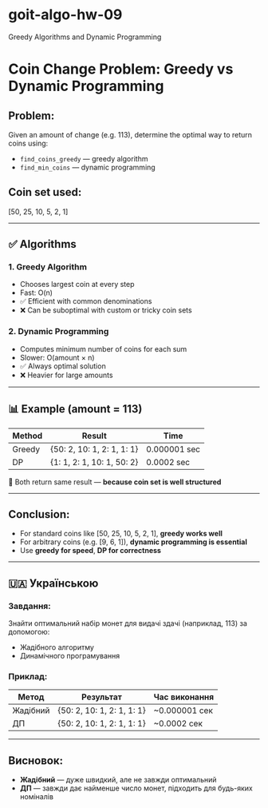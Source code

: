 # goit-algo-hw-09

Greedy Algorithms and Dynamic Programming

# Coin Change Problem: Greedy vs Dynamic Programming

## Problem:

Given an amount of change (e.g. 113), determine the optimal way to return coins using:

- `find_coins_greedy` — greedy algorithm
- `find_min_coins` — dynamic programming

## Coin set used:

[50, 25, 10, 5, 2, 1]

---

## ✅ Algorithms

### 1. Greedy Algorithm

- Chooses largest coin at every step
- Fast: O(n)
- ✅ Efficient with common denominations
- ❌ Can be suboptimal with custom or tricky coin sets

### 2. Dynamic Programming

- Computes minimum number of coins for each sum
- Slower: O(amount × n)
- ✅ Always optimal solution
- ❌ Heavier for large amounts

---

## 📊 Example (amount = 113)

| Method | Result                     | Time         |
| ------ | -------------------------- | ------------ |
| Greedy | {50: 2, 10: 1, 2: 1, 1: 1} | 0.000001 sec |
| DP     | {1: 1, 2: 1, 10: 1, 50: 2} | 0.0002 sec   |

🧠 Both return same result — **because coin set is well structured**

---

## Conclusion:

- For standard coins like [50, 25, 10, 5, 2, 1], **greedy works well**
- For arbitrary coins (e.g. [9, 6, 1]), **dynamic programming is essential**
- Use **greedy for speed**, **DP for correctness**

---

## 🇺🇦 Українською

### Завдання:

Знайти оптимальний набір монет для видачі здачі (наприклад, 113) за допомогою:

- Жадібного алгоритму
- Динамічного програмування

### Приклад:

| Метод    | Результат                  | Час виконання |
| -------- | -------------------------- | ------------- |
| Жадібний | {50: 2, 10: 1, 2: 1, 1: 1} | ~0.000001 сек |
| ДП       | {50: 2, 10: 1, 2: 1, 1: 1} | ~0.0002 сек   |

---

## Висновок:

- **Жадібний** — дуже швидкий, але не завжди оптимальний
- **ДП** — завжди дає найменше число монет, підходить для будь-яких номіналів
